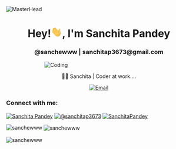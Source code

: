 <img src="https://pin.it/1grqWjAwC.gif" alt="MasterHead" width="100%" style="max-height: 300px; object-fit: cover;">

<h1 align="center">Hey!<img src="https://raw.githubusercontent.com/ABSphreak/ABSphreak/master/gifs/Hi.gif" width="30px">, I'm Sanchita Pandey</h1>

<h3 align="center"> @sanchewww | sanchitap3673@gmail.com </h3>


<img align="right" alt="Coding" width="400" src="https://pin.it/1sVIwfh97.gif">
<!-- https://i.pinimg.com/originals/75/fc/51/75fc51dd9fddd32e89a44062468ab79b.gif -->
<!-- //https://i.pinimg.com/originals/a5/3b/c3/a53bc3eb7390edcb1711945f882a92cc.gif -->
<!-- https://i.pinimg.com/originals/30/5f/f8/305ff88e24f9460bb79644e197af92a9.gif -->
<div align="center">
<br>

  👨‍💻 Sanchita | Coder at work....

  [![Email](https://img.shields.io/badge/-Email_Me-000000?style=for-the-badge&logo=gmail&logoColor=white)](mailto:sanchitap3673@gmail.com)
</div>

<h3 align="left">Connect with me:</h3>
<p align="left">
  <a href="https://www.linkedin.com/in/sanchita-pandey-9455b4257/" target="blank"><img align="center" src="https://raw.githubusercontent.com/rahuldkjain/github-profile-readme-generator/master/src/images/icons/Social/linked-in-alt.svg" alt="Sanchita Pandey" height="30" width="40" /></a>
  <a href="https://www.hackerrank.com/profile/sanchitap3673" target="blank"><img align="center" src="https://raw.githubusercontent.com/rahuldkjain/github-profile-readme-generator/master/src/images/icons/Social/hackerrank.svg" alt="@sanchitap3673" height="30" width="40" /></a>
  <a href="https://leetcode.com/u/SanchitaPandey/" target="blank"><img align="center" src="https://raw.githubusercontent.com/rahuldkjain/github-profile-readme-generator/master/src/images/icons/Social/leet-code.svg" alt="SanchitaPandey" height="30" width="40" /></a>
</p>


<p><img align="left" src="https://github-readme-stats.vercel.app/api/top-langs?username=suuraw&show_icons=true&locale=en&layout=compact&theme=dark" alt="sanchewww" /></p>

<p>&nbsp;<img align="center" src="https://github-readme-stats.vercel.app/api?username=suuraw&show_icons=true&locale=en&theme=dark" alt="sanchewww" /></p>

<p><img align="center" src="https://github-readme-streak-stats.herokuapp.com/?user=suuraw&theme=dark" alt="sanchewww" /></p>
